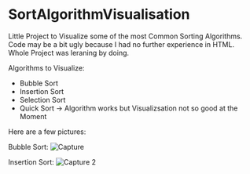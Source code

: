 ﻿# SortAlgorithmVisualisation
 
 Little Project to Visualize some of the most Common Sorting Algorithms.
 Code may be a bit ugly because I had no further experience in HTML. Whole Project was leraning by doing.
 
Algorithms to Visualize:
- Bubble Sort
- Insertion Sort
- Selection Sort
- Quick Sort -> Algorithm works but Visualizsation not so good at the Moment

Here are a few pictures:

Bubble Sort:
![Capture](https://user-images.githubusercontent.com/48860268/93997278-831da780-fd93-11ea-8130-804a9a048df7.PNG)

Insertion Sort:
![Capture 2](https://user-images.githubusercontent.com/48860268/93997351-992b6800-fd93-11ea-87d8-48e443eb0074.PNG)
